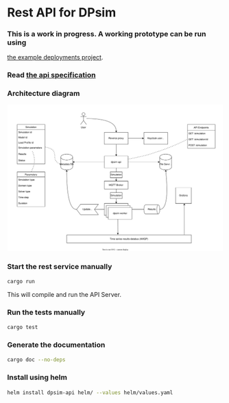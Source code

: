 
# Rest API for DPsim

### This is a work in progress. A working prototype can be run using
[the example deployments project](https://github.com/sogno-platform/example-deployments).

### Read [the api specification](http://sogno.energy/docs/api-specifications/simulator-api)

### Architecture diagram

![The architecture diagram should be here](images/architecture.svg)

### Start the rest service manually

```bash
cargo run
```

This will compile and run the API Server.

### Run the tests manually

```bash
cargo test
```

### Generate the documentation

```bash
cargo doc --no-deps
```

### Install using helm 
```bash
helm install dpsim-api helm/ --values helm/values.yaml
```
